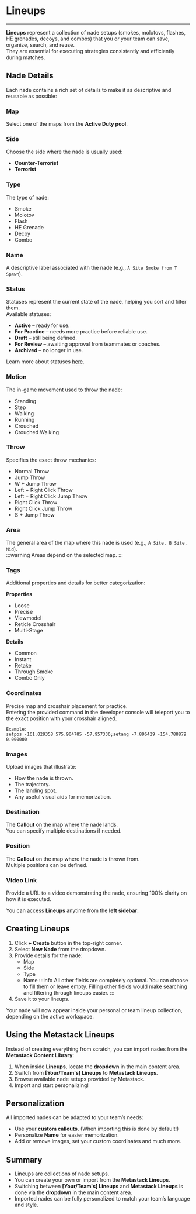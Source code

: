 # Lineups
---

**Lineups** represent a collection of nade setups (smokes, molotovs, flashes, HE grenades, decoys, and combos) that you or your team can save, organize, search, and reuse.  
They are essential for executing strategies consistently and efficiently during matches.  

## Nade Details
Each nade contains a rich set of details to make it as descriptive and reusable as possible:

### Map
Select one of the maps from the **Active Duty pool**.

### Side
Choose the side where the nade is usually used:
- **Counter-Terrorist**  
- **Terrorist**

### Type
The type of nade:
- Smoke  
- Molotov  
- Flash  
- HE Grenade  
- Decoy  
- Combo  

### Name
A descriptive label associated with the nade (e.g., `A Site Smoke from T Spawn`).

### Status
Statuses represent the current state of the nade, helping you sort and filter them.  
Available statuses:
- **Active** – ready for use.  
- **For Practice** – needs more practice before reliable use.  
- **Draft** – still being defined.  
- **For Review** – awaiting approval from teammates or coaches.  
- **Archived** – no longer in use.  

Learn more about statuses [here](../getting-started/statuses.md).

### Motion
The in-game movement used to throw the nade:
- Standing  
- Step  
- Walking  
- Running  
- Crouched  
- Crouched Walking  

### Throw
Specifies the exact throw mechanics:
- Normal Throw  
- Jump Throw  
- W + Jump Throw  
- Left + Right Click Throw  
- Left + Right Click Jump Throw  
- Right Click Throw  
- Right Click Jump Throw  
- S + Jump Throw  

### Area
The general area of the map where this nade is used (e.g., `A Site, B Site, Mid`).  
:::warning Areas depend on the selected map.
:::

### Tags
Additional properties and details for better categorization:

**Properties**
- Loose  
- Precise  
- Viewmodel  
- Reticle Crosshair  
- Multi-Stage  

**Details**
- Common  
- Instant  
- Retake  
- Through Smoke  
- Combo Only  

### Coordinates
Precise map and crosshair placement for practice.  
Entering the provided command in the developer console will teleport you to the exact position with your crosshair aligned.  

```
Example:
setpos -161.029358 575.904785 -57.957336;setang -7.896429 -154.788879 0.000000
```

### Images
Upload images that illustrate:
- How the nade is thrown.  
- The trajectory.  
- The landing spot.  
- Any useful visual aids for memorization.  

### Destination
The **Callout** on the map where the nade lands.  
You can specify multiple destinations if needed.

### Position
The **Callout** on the map where the nade is thrown from.  
Multiple positions can be defined.

### Video Link
Provide a URL to a video demonstrating the nade, ensuring 100% clarity on how it is executed.  

You can access **Lineups** anytime from the **left sidebar**.

## Creating Lineups

1. Click **+ Create** button in the top-right corner.  
2. Select **New Nade** from the dropdown.
3. Provide details for the nade:
   - Map 
   - Side 
   - Type
   - Name
:::info
All other fields are completely optional. You can choose to fill them or leave empty.
Filling other fields would make searching and filtering through lineups easier.
:::
4. Save it to your lineups.  

Your nade will now appear inside your personal or team lineup collection, depending on the active workspace.

## Using the Metastack Lineups

Instead of creating everything from scratch, you can import nades from the **Metastack Content Library**:

1. When inside **Lineups**, locate the **dropdown** in the main content area.  
2. Switch from **[Your/Team's] Lineups** to **Metastack Lineups**.  
3. Browse available nade setups provided by Metastack.  
4. Import and start personalizing!

## Personalization

All imported nades can be adapted to your team’s needs:
- Use your **custom callouts**. (When importing this is done by default!)
- Personalize **Name** for easier memorization.  
- Add or remove images, set your custom coordinates and much more.

## Summary

- Lineups are collections of nade setups.  
- You can create your own or import from the **Metastack Lineups**.  
- Switching between **[Your/Team's] Lineups** and **Metastack Lineups** is done via the **dropdown** in the main content area.  
- Imported nades can be fully personalized to match your team’s language and style. 

